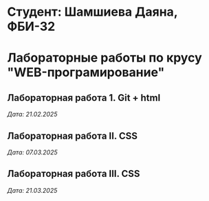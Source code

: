 # Студент: Шамшиева Даяна, ФБИ-32

# Лабораторные работы по крусу "WEB-програмирование"

## Лабораторная работа 1. Git + html

*Дата: 21.02.2025*

## Лабораторная работа II. CSS

*Дата: 07.03.2025*

## Лабораторная работа III. CSS

*Дата: 21.03.2025*

